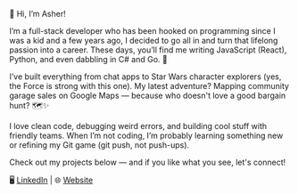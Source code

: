 👋 Hi, I’m Asher!

I’m a full-stack developer who has been hooked on programming since I was a kid and a few years ago, I decided to go all in and turn that lifelong passion into a career. These days, you’ll find me writing JavaScript (React), Python, and even dabbling in C# and Go. 🚀

I’ve built everything from chat apps to Star Wars character explorers (yes, the Force is strong with this one). My latest adventure? Mapping community garage sales on Google Maps — because who doesn't love a good bargain hunt? 🗺️✨

I love clean code, debugging weird errors, and building cool stuff with friendly teams. When I’m not coding, I’m probably learning something new or refining my Git game (git push, not push-ups).

Check out my projects below — and if you like what you see, let's connect!

🖥️ [LinkedIn](https://www.linkedin.com/in/asher-green-software-developer/) | 🌐 [Website](https://www.ashergreen.ca)
